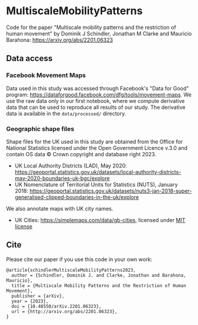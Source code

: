 # MultiscaleMobilityPatterns
Code for the paper "Multiscale mobility patterns and the restriction of human movement" by Dominik J Schindler, Jonathan M Clarke and Mauricio Barahona: https://arxiv.org/abs/2201.06323

## Data access

### Facebook Movement Maps

Data used in this study was accessed through Facebook's "Data for Good" program: https://dataforgood.facebook.com/dfg/tools/movement-maps. We use the raw data only in our first notebook, where we compute derivative data that can be used to reproduce all results of our study. The derivative data is available in the `data/processed/` directory.

### Geographic shape files

Shape files for the UK used in this study are obtained from the Office for National Statistics licensed under the Open Government Licence v.3.0 and contain OS data © Crown copyright and database right 2023.

- UK Local Authority Districts (LAD), May 2020: https://geoportal.statistics.gov.uk/datasets/local-authority-districts-may-2020-boundaries-uk-bgc/explore
- UK Nomenclature of Territorial Units for Statistics (NUTS), January 2018: https://geoportal.statistics.gov.uk/datasets/nuts3-jan-2018-super-generalised-clipped-boundaries-in-the-uk/explore

We also annotate maps with UK city names.

- UK Cities: https://simplemaps.com/data/gb-cities, licensed under [MIT license](https://opensource.org/license/mit/)

## Cite

Please cite our paper if you use this code in your own work:

```
@article{schindlerMultiscaleMobilityPatterns2023,
  author = {Schindler, Dominik J. and Clarke, Jonathan and Barahona, Mauricio},
  title = {Multiscale Mobility Patterns and the Restriction of Human Movement},
  publisher = {arXiv},
  year = {2023},
  doi = {10.48550/arXiv.2201.06323},
  url = {http://arxiv.org/abs/2201.06323},
}
```
